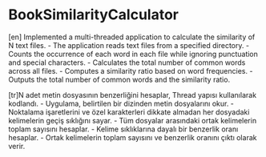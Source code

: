# BookSimilarityCalculator
[en] Implemented a multi-threaded application to calculate the similarity of N text files. - The application reads text files from a specified directory. - Counts the occurrence of each word in each file while ignoring punctuation and special characters. - Calculates the total number of common words across all files. - Computes a similarity ratio based on word frequencies. - Outputs the total number of common words and the similarity ratio.  

[tr]N adet metin dosyasının benzerliğini hesaplar, Thread yapısı kullanılarak kodlandı. - Uygulama, belirtilen bir dizinden metin dosyalarını okur. - Noktalama işaretlerini ve özel karakterleri dikkate almadan her dosyadaki kelimelerin geçiş sıklığını sayar. - Tüm dosyalar arasındaki ortak kelimelerin toplam sayısını hesaplar. - Kelime sıklıklarına dayalı bir benzerlik oranı hesaplar. - Ortak kelimelerin toplam sayısını ve benzerlik oranını çıktı olarak verir.
